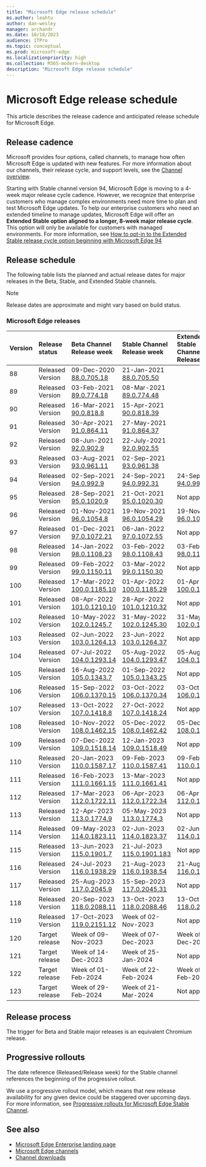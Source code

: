 ```yaml
---
title: "Microsoft Edge release schedule"
ms.author: leahtu
author: dan-wesley
manager: archandr
ms.date: 10/18/2023
audience: ITPro
ms.topic: conceptual
ms.prod: microsoft-edge
ms.localizationpriority: high
ms.collection: M365-modern-desktop
description: "Microsoft Edge release schedule"
---
```


# Microsoft Edge release schedule

This article describes the release cadence and anticipated release schedule for Microsoft Edge.

## Release cadence

Microsoft provides four options, called channels, to manage how often Microsoft Edge is updated with new features. For more information about our channels, their release cycle, and support levels, see the [Channel overview](./microsoft-edge-channels.md#channel-overview).

Starting with Stable channel version 94, Microsoft Edge is moving to a 4-week major release cycle cadence. However, we recognize that enterprise customers who manage complex environments need more time to plan and test Microsoft Edge updates. To help our enterprise customers who need an extended timeline to manage updates, Microsoft Edge will offer an **Extended Stable option aligned to a longer, 8-week major release cycle**. This option will only be available for customers with managed environments. For more information, see [How to opt-in to the Extended Stable release cycle option beginning with Microsoft Edge 94](https://blogs.windows.com/msedgedev/2021/07/15/opt-in-extended-stable-release-cycle/)

## Release schedule

The following table lists the planned and actual release dates for major releases in the Beta, Stable, and Extended Stable channels.

> [!NOTE]
> Release dates are approximate and might vary based on build status.

### Microsoft Edge releases

| Version | Release status | Beta Channel<br>Release week | Stable Channel<br>Release week | Extended Stable Channel<br>Release week |
|:-----|:-----|:-----|:-----|:-----|
| 88 | Released<br>Version | 09-Dec-2020<br>[88.0.705.18](/deployedge/microsoft-edge-relnote-archive-beta-channel#version-88070518-december-9) | 21-Jan-2021<br>[88.0.705.50](/deployedge/microsoft-edge-relnote-archive-stable-channel#version-88070550-january-21)|  |
| 89 | Released<br>Version | 03-Feb-2021<br>[89.0.774.18](/deployedge/microsoft-edge-relnote-archive-beta-channel#version-89077418-february-3) | 08-Mar-2021<br>[89.0.774.48](/deployedge/microsoft-edge-relnote-archive-stable-channel#version-89077448-march-8) |  |
| 90 | Released<br>Version | 16-Mar-2021<br>[90.0.818.8](/deployedge/microsoft-edge-relnote-archive-beta-channel#version-9008188-march-16)  | 15-Apr-2021<BR>[90.0.818.39](/deployedge/microsoft-edge-relnote-archive-stable-channel#version-90081839-april-15) |  |
| 91 | Released<br>Version | 30-Apr-2021<br>[91.0.864.11](/deployedge/microsoft-edge-relnote-archive-beta-channel#version-91086411-april-30) | 27-May-2021<BR>[91.0.864.37](/deployedge/microsoft-edge-relnote-archive-stable-channel#version-91086437-may-27) |  |
| 92 | Released<br>Version | 08-Jun-2021<br>[92.0.902.9](/deployedge/microsoft-edge-relnote-archive-beta-channel#version-9209029-june-08) | 22-July-2021<BR>[92.0.902.55](/deployedge/microsoft-edge-relnote-archive-stable-channel#version-92090255-july-22) |  |
| 93 | Released<br>Version | 03-Aug-2021<br>[93.0.961.11](/deployedge/microsoft-edge-relnote-beta-channel#version-93096111-August-03) | 02-Sep-2021<BR>[93.0.961.38](/deployedge/microsoft-edge-relnote-archive-stable-channel#version-93096138-September-02) |  |
| 94 | Released<br>Version | 02-Sep-2021<br>[94.0.992.9](/deployedge/microsoft-edge-relnote-archive-beta-channel#version-9409929-September-02) | 24-Sep-2021<BR>[94.0.992.31](/deployedge/microsoft-edge-relnote-archive-stable-channel#version-94099231-September-24) | 24-Sep-2021<BR>[94.0.992.31](/deployedge/microsoft-edge-relnote-archive-stable-channel#version-94099231-September-24) |
| 95 | Released<br>Version | 28-Sep-2021<br>[95.0.1020.9](/deployedge/microsoft-edge-relnote-archive-beta-channel#version-95010209-September-28) | 21-Oct-2021<br>[95.0.1020.30](/deployedge/microsoft-edge-relnote-archive-stable-channel#version-950102030-october-21) | Not applicable |
| 96 | Released<br>Version  | 01-Nov-2021<br>[96.0.1054.8](/DeployEdge/microsoft-edge-relnote-archive-beta-channel?branch=pr-en-us-1163#version-96010548-november-1) | 19-Nov-2021<br>[96.0.1054.29](/deployedge/microsoft-edge-relnote-archive-stable-channel#version-960105429-november-19) | 19-Nov-2021<br>[96.0.1054.29](/deployedge/microsoft-edge-relnote-archive-stable-channel#version-960105429-november-19) |
| 97 | Released<br>Version | 01-Dec-2021<br>[97.0.1072.21](/deployedge/microsoft-edge-relnote-archive-beta-channel#version-970107221-december-1) | 06-Jan-2022<br>[97.0.1072.55](/deployedge/microsoft-edge-relnote-archive-stable-channel#version-970107255-january-6)| Not applicable  |
| 98 | Released<br>Version | 14-Jan-2022<br>[98.0.1108.23](/deployedge/microsoft-edge-relnote-archive-beta-channel#version-980110823-january-14) | 03-Feb-2022<br>[98.0.1108.43](/deployedge/microsoft-edge-relnote-archive-stable-channel?branch=pr-en-us-1449#version-980110843-february-3) | 03-Feb-2022<br>[98.0.1108.43](/deployedge/microsoft-edge-relnote-archive-stable-channel?branch=pr-en-us-1449#version-980110843-february-3) |
| 99 | Released<br>Version | 09-Feb-2022<br>[99.0.1150.11](/deployedge/microsoft-edge-relnote-archive-beta-channel#version-990115011-february-9) | 03-Mar-2022<br>[99.0.1150.30](/deployedge/microsoft-edge-relnote-archive-stable-channel#version-990115030-march-3) | Not applicable  |
| 100 | Released<br>Version | 17-Mar-2022<br>[100.0.1185.10](/deployedge/microsoft-edge-relnote-archive-beta-channel#version-1000118510-march-17) | 01-Apr-2022<br>[100.0.1185.29](/deployedge/microsoft-edge-relnote-archive-stable-channel#version-1000118529-april-1) | 01-Apr-2022<br>[100.0.1185.29](/deployedge/microsoft-edge-relnote-archive-stable-channel#version-1000118529-april-1) |
| 101 | Released<br>Version | 08-Apr-2022<br>[101.0.1210.10](/deployedge/microsoft-edge-relnote-archive-beta-channel#version-1010121010-april-8) | 28-Apr-2022<br>[101.0.1210.32](/deployedge/microsoft-edge-relnote-archive-stable-channel#version-1010121032-april-28) | Not applicable |
| 102 | Released<br>Version | 10-May-2022<br>[102.0.1245.7](/deployedge/microsoft-edge-relnote-archive-beta-channel#version-102012457-may-10) | 31-May-2022<br>[102.0.1245.30](/deployedge/microsoft-edge-relnote-archive-stable-channel?branch=pr-en-us-2076#version-1020124530-may-31-2022) | 31-May-2022<br>[102.0.1245.30](/deployedge/microsoft-edge-relnote-archive-stable-channel#version-1020124530-may-31) |
| 103 | Released<br>Version | 02-Jun-2022<br>[103.0.1264.13](/deployedge/microsoft-edge-relnote-archive-beta-channel#version-1030126413-june-2) | 23-Jun-2022<br>[103.0.1264.37](/deployedge/microsoft-edge-relnote-archive-stable-channel#version-1030126437-june-23) | Not applicable |
| 104 | Released<br>Version | 07-Jul-2022<br>[104.0.1293.14](/DeployEdge/microsoft-edge-relnote-archive-beta-channel#version-1040129314-july-7) | 05-Aug-2022<br>[104.0.1293.47](/deployedge/microsoft-edge-relnote-archive-stable-channel#version-1040129347-august-5) | 05-Aug-2022<br>[104.0.1293.47](/deployedge/microsoft-edge-relnote-archive-stable-channel#version-1040129347-august-5) |
| 105 | Released<br>Version | 16-Aug-2022<br>[105.0.1343.7](/deployedge/microsoft-edge-relnote-archive-beta-channel#version-105013437-august-16-2022) | 01-Sep-2022<br>[105.0.1343.25](/deployedge/microsoft-edge-relnote-archive-stable-channel#version-1050134325-september-1-2022) | Not applicable |
| 106 |Released<br>Version | 15-Sep-2022<br>[106.0.1370.15](/deployedge/microsoft-edge-relnote-archive-beta-channel#version-1060137015-september-15-2022) | 03-Oct-2022<br>[106.0.1370.34](/deployedge/microsoft-edge-relnote-archive-stable-channel#version-1060137034-october-3-2022) | 03-Oct-2022<br>[106.0.1370.34](/deployedge/microsoft-edge-relnote-archive-stable-channel#version-1060137034-october-3-2022) |
| 107 | Released<br>Version | 13-Oct-2022<br>[107.0.1418.8](/deployedge/microsoft-edge-relnote-archive-beta-channel#version-107014188-october-13-2022) | 27-Oct-2022<br>[107.0.1418.24](/deployedge/microsoft-edge-relnote-archive-stable-channel#version-1070141824-october-27-2022)| Not applicable |
| 108 | Released <br>Version | 10-Nov-2022<br>[108.0.1462.15](/DeployEdge/microsoft-edge-relnote-archive-beta-channel#version-1080146215-november-10-2022) | 05-Dec-2022<br>[108.0.1462.42](/deployedge/microsoft-edge-relnote-stable-channel#version-1080146242-december-5-2022) | 05-Dec-2022<br>[108.0.1462.42](/deployedge/microsoft-edge-relnote-archive-stable-channel#version-1080146242-december-5-2022) |
| 109 | Released<br>Version | 07-Dec-2022<br>[109.0.1518.14](/DeployEdge/microsoft-edge-relnote-archive-beta-channel#version-1090151814-december-07-2022) | 12-Jan-2023<br>[109.0.1518.49](/deployedge/microsoft-edge-relnote-archive-stable-channel#version-1090151849-january-12-2023) | Not applicable |
| 110 | Released<br>Version | 20-Jan-2023<br>[110.0.1587.17](/deployedge/microsoft-edge-relnote-archive-beta-channel#version-1100158717-january-20-2023) | 09-Feb-2023<br>[110.0.1587.41](/deployedge/microsoft-edge-relnote-archive-stable-channel#version-1100158741-february-9-2023) | 09-Feb-2023<br>[110.0.1587.41](/deployedge/microsoft-edge-relnote-archive-stable-channel#version-1100158741-february-9-2023) |
| 111 | Released<br>Version | 16-Feb-2023<br>[111.0.1661.15](/deployedge/microsoft-edge-relnote-archive-beta-channel#version-1110166115-february-16-2023)| 13-Mar-2023<br>[111.0.1661.41](/deployedge/microsoft-edge-relnote-archive-stable-channel?branch=pr-en-us-2597#version-1110166141-march-13-2023) | Not applicable |
| 112 | Released<br>Version | 17-Mar-2023<br>[112.0.1722.11](/deployedge/microsoft-edge-relnote-archive-beta-channel?branch=pr-en-us-2604) | 06-Apr-2023<br>[112.0.1722.34](/deployedge/microsoft-edge-relnote-archive-stable-channel#version-1120172234-april-6-2023)| 06-Apr-2023<br>[112.0.1722.34](/deployedge/microsoft-edge-relnote-archive-stable-channel#version-1120172234-april-6-2023) |
| 113 | Released<br>Version | 12-Apr-2023<br>[113.0.1774.9](/deployedge/microsoft-edge-relnote-archive-beta-channel#version-113017749-april-12-2023) | 05-May-2023<br>[113.0.1774.3](/deployedge/microsoft-edge-relnote-archive-stable-channel#1130177435-may-5-2023) | Not applicable |
| 114 | Released<br>Version | 09-May-2023<br>[114.0.1823.11](/deployedge/microsoft-edge-relnote-archive-beta-channel#version-1140182311-may-9-2023) | 02-Jun-2023<br>[114.0.1823.37](/deployedge/microsoft-edge-relnote-archive-stable-channel#version-1140182337-june-2-2023) | 02-Jun-2023<br>[114.0.1823.37](/deployedge/microsoft-edge-relnote-archive-stable-channel#version-1140182337-june-2-2023) |
| 115 | Released<br>Version | 13-Jun-2023<br>[115.0.1901.7](/deployedge/microsoft-edge-relnote-archive-beta-channel#version-115019017-june-13-2023) | 21-Jul-2023<br>[115.0.1901.183](/deployedge/microsoft-edge-relnote-archive-stable-channel#version-11501901183-july-21-2023) | Not applicable |
| 116 | Released<br>Version  | 24-Jul-2023<br>[116.0.1938.29](/deployedge/microsoft-edge-relnote-archive-beta-channel#version-1160193829-july-24-2023) | 21-Aug-2023<br>[116.0.1938.54](/deployedge/microsoft-edge-relnote-stable-channel#version-1160193854-august-21-2023)| 21-Aug-2023<br>[116.0.1938.54](/deployedge/microsoft-edge-relnote-stable-channel#version-1160193854-august-21-2023) |
| 117 | Released<br>Version | 25-Aug-2023<br>[117.0.2045.9](/deployedge/microsoft-edge-relnote-archive-beta-channel#version-117020459-august-24-2023) | 15-Sep-2023<br>[117.0.2045.31](/deployedge/microsoft-edge-relnote-stable-channel#version-1170204531-september-15) | Not applicable |
| 118 |Released<br>Version | 20-Sep-2023<br>[118.0.2088.11](/deployedge/microsoft-edge-relnote-beta-channel#version-1180208811-september-20-2023) | 13-Oct-2023<br>[118.0.2088.46](/deployedge/microsoft-edge-relnote-stable-channel#version-1180208846-october-13-2023) | 13-Oct-2023<br>[118.0.2088.46](/deployedge/microsoft-edge-relnote-stable-channel#version-1180208846-october-13-2023) |
| 119 | Released<br>Version | 17-Oct-2023<br>[119.0.2151.12](/deployedge/microsoft-edge-relnote-beta-channel#version-1190215112-october-17-2023) | Week of 02-Nov-2023 | Not applicable |
| 120 | Target release | Week of 09-Nov-2023 | Week of 07-Dec-2023 | Week of 07-Dec-2023 |
| 121 | Target release | Week of 14-Dec-2023 | Week of 25-Jan-2024 | Not applicable |
| 122 | Target release | Week of 01-Feb-2024 | Week of 22-Feb-2024 | Week of 22-Feb-2024 |
| 123 | Target release | Week of 29-Feb-2024 | Week of 21-Mar-2024 | Not applicable |

## Release process

The trigger for Beta and Stable major releases is an equivalent Chromium release.

## Progressive rollouts

The date reference (Released/Release week) for the Stable channel references the beginning of the progressive rollout.

We use a progressive rollout model, which means that new release availability for any given device could be staggered over upcoming days. For more information, see [Progressive rollouts for Microsoft Edge Stable Channel](/deployedge/microsoft-edge-update-progressive-rollout).

## See also

- [Microsoft Edge Enterprise landing page](https://aka.ms/EdgeEnterprise)
- [Microsoft Edge channels](/deployedge/microsoft-edge-channels)
- [Channel downloads](https://www.microsoft.com/edge/business/download)
